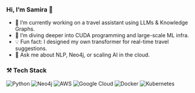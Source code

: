 ### Hi, I’m Samira 👋
- 🔭 I’m currently working on a travel assistant using LLMs & Knowledge Graphs.
- 🌱 I’m diving deeper into CUDA programming and large-scale ML infra.
- 💡 Fun fact: I designed my own transformer for real-time travel suggestions.
- 🧠 Ask me about NLP, Neo4j, or scaling AI in the cloud.
### ⚒️ Tech Stack
![Python](https://img.shields.io/badge/-Python-333?style=flat&logo=python)
![Neo4j](https://img.shields.io/badge/-Neo4j-333?style=flat&logo=neo4j)
![AWS](https://img.shields.io/badge/-AWS-333?style=flat&logo=amazon-aws)
![Google Cloud](https://img.shields.io/badge/-Google%20Cloud-333?style=flat&logo=google-cloud)
![Docker](https://img.shields.io/badge/-Docker-333?style=flat&logo=docker)
![Kubernetes](https://img.shields.io/badge/-Kubernetes-333?style=flat&logo=kubernetes)


